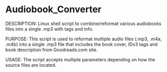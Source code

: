 # Audiobook_Converter

DESCRIPTION:  Linux shell script to combine/reformat various audiobooks files
              into a single .mp3 with tags and info.

PURPOSE:  This script is used to reformat multiple audio files (.mp3, .m4a,
          .m4b) into a single .mp3 file that includes the book cover, IDv3 
          tags and book description from Goodreads.com site.

USAGE:  The script accepts multiple parameters depending on how the source
        files are located.  
